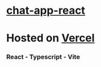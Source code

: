 # [chat-app-react](https://chat-app-react-ts-six.vercel.app/)

# Hosted on [Vercel](https://vercel.com/)

### React - Typescript - Vite
